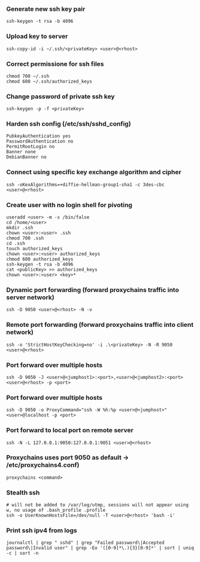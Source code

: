 ### Generate new ssh key pair
```
ssh-keygen -t rsa -b 4096
```

### Upload key to server
```
ssh-copy-id -i ~/.ssh/<privateKey> <user>@<rhost>
```

### Correct permissione for ssh files
```
chmod 700 ~/.ssh
chmod 600 ~/.ssh/authorized_keys
```

### Change password of private ssh key
```
ssh-keygen -p -f <privateKey>
```

### Harden ssh config (/etc/ssh/sshd_config)
```
PubkeyAuthentication yes
PasswordAuthentication no
PermitRootLogin no
Banner none
DebianBanner no
```

### Connect using specific key exchange algorithm and cipher
```
ssh -oKexAlgorithms=+diffie-hellman-group1-sha1 -c 3des-cbc <user>@<rhost>
```

### Create user with no login shell for pivoting
```
useradd <user> -m -s /bin/false
cd /home/<user>
mkdir .ssh
chown <user>:<user> .ssh
chmod 700 .ssh
cd .ssh
touch authorized_keys
chown <user>:<user> authorized_keys
chmod 600 authorized_keys
ssh-keygen -t rsa -b 4096
cat <publicKey> >> authorized_keys
chown <user>:<user> <key>* 
```

### Dynamic port forwarding (forward proxychains traffic into server network)
```
ssh -D 9050 <user>@<rhost> -N -v
```

### Remote port forwarding (forward proxychains traffic into client network)
```
ssh -o 'StrictHostKeyChecking=no' -i .\<privateKey> -N -R 9050 <user>@<rhost>
```

### Port forward over multiple hosts
```
ssh -D 9050 -J <user>@<jumphost1>:<port>,<user>@<jumphost2>:<port> <user>@<rhost> -p <port>
```

### Port forward over multiple hosts
```
ssh -D 9050 -o ProxyCommand="ssh -W %h:%p <user>@<jumphost>" <user>@localhost -p <port>
```

### Port forward to local port on remote server
```
ssh -N -L 127.0.0.1:9050:127.0.0.1:9051 <user>@<rhost>
```

### Proxychains uses port 9050 as default -> /etc/proxychains4.conf)
```
proxychains <command>
```

### Stealth ssh
```
# will not be added to /var/log/utmp, sessions will not appear using w, no usage of .bash_profile .profile
ssh -o UserKnownHostsFile=/dev/null -T <user>@<rhost> 'bash -i'
```

### Print ssh ipv4 from logs
```
journalctl | grep " sshd" | grep "Failed password\|Accepted password\|Invalid user" | grep -Eo '([0-9]*\.){3}[0-9]*' | sort | uniq -c | sort -n
```

